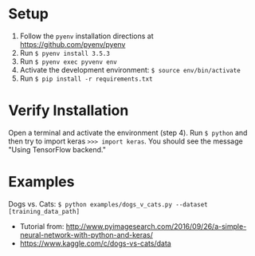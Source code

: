# Setup
1. Follow the `pyenv` installation directions at https://github.com/pyenv/pyenv
2. Run `$ pyenv install 3.5.3`
3. Run `$ pyenv exec pyvenv env`
4. Activate the development environment: `$ source env/bin/activate`
5. Run `$ pip install -r requirements.txt`

# Verify Installation
Open a terminal and activate the environment (step 4). Run `$ python` and then try to import keras `>>> import keras`. You should see the message "Using TensorFlow backend."

# Examples
Dogs vs. Cats: `$ python examples/dogs_v_cats.py --dataset [training_data_path]`
- Tutorial from: http://www.pyimagesearch.com/2016/09/26/a-simple-neural-network-with-python-and-keras/
- https://www.kaggle.com/c/dogs-vs-cats/data
